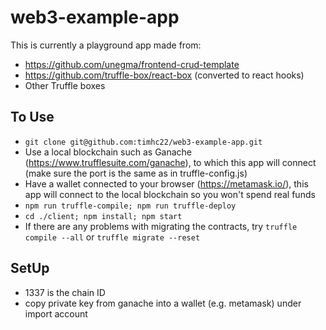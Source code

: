 # web3-example-app

This is currently a playground app made from:
* https://github.com/unegma/frontend-crud-template
* https://github.com/truffle-box/react-box (converted to react hooks)
* Other Truffle boxes

## To Use

* `git clone git@github.com:timhc22/web3-example-app.git`
* Use a local blockchain such as Ganache (https://www.trufflesuite.com/ganache), to which this app will connect (make sure the port is the same as in truffle-config.js)
* Have a wallet connected to your browser (https://metamask.io/), this app will connect to the local blockchain so you won't spend real funds
* `npm run truffle-compile; npm run truffle-deploy`
* `cd ./client; npm install; npm start`
* If there are any problems with migrating the contracts, try `truffle compile --all` or `truffle migrate --reset`

## SetUp

* 1337 is the chain ID
* copy private key from ganache into a wallet (e.g. metamask) under import account
